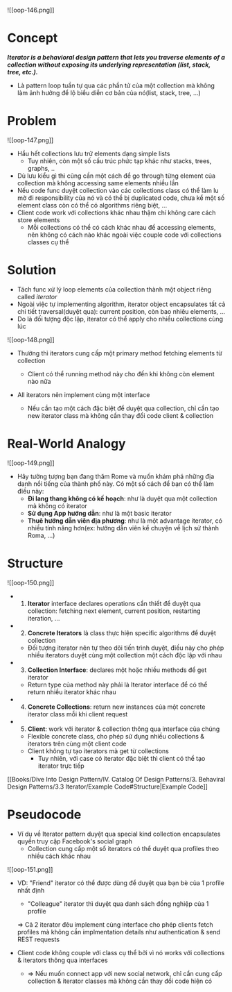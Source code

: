 ![[oop-146.png]]


# Concept

***Iterator is a behavioral design pattern that lets you traverse elements of a collection without exposing its underlying representation (list, stack, tree, etc.).***

- Là pattern loop tuần tự qua các phần tử của một collection mà không làm ảnh hưởng để lộ biểu diễn cơ bản của nó(list, stack, tree, ...) 

# Problem

![[oop-147.png]]

- Hầu hết collections lưu trữ elements dạng simple lists
	- Tuy nhiên, còn một số cấu trúc phức tạp khác như stacks, trees, graphs, ..
- Dù lưu kiểu gì thì cũng cần một cách để go through từng element của collection mà không accessing same elements nhiều lần
- Nếu code func duyệt collection vào các collections class  có thể làm lu mờ đi responsibility của nó và có thể bị duplicated code, chưa kể một số element class còn có thể có algorithms riêng biệt, ...
- Client code work với collections khác nhau thậm chí không care cách store elements
	- Mỗi collections có thể có cách khác nhau để accessing elements, nên không có cách nào khác ngoài việc couple code với collections classes cụ thể


# Solution

- Tách func xử lý loop elements của collection thành một object riêng called *iterator* 
- Ngoài việc tự implementing algorithm, iterator object encapsulates tất cả chi tiết traversal(duyệt qua): current position, còn bao nhiêu elements, ...
- Do là đối tượng độc lập, iterator có thể apply cho nhiều collections cùng lúc 

![[oop-148.png]]

- Thường thì iterators cung cấp một primary method fetching elements từ collection
	- Client có thể running method này cho đến khi không còn element nào nữa

- All iterators nên implement cùng một interface 
	- Nếu cần tạo một cách đặc biệt để duyệt qua collection, chỉ cần tạo new iterator class mà không cần thay đổi code client & collection

# Real-World Analogy

![[oop-149.png]]

- Hãy tưởng tượng bạn đang thăm Rome và muốn khám phá những địa danh nổi tiếng của thành phố này. Có một số cách để bạn có thể làm điều này:
	- **Đi lang thang không có kế hoạch**: như là duyệt qua một collection mà không có iterator
	- **Sử dụng App hướng dẫn**: như là một basic iterator 
	- **Thuê hướng dẫn viên địa phương**: như là một advantage iterator, có nhiều tính năng hơn(ex: hướng dẫn viên kể chuyện về lịch sử thành Roma, ...)
	
# Structure

![[oop-150.png]]

- 1. **Iterator** interface declares operations cần thiết để duyệt qua collection: fetching next element, current position, restarting iteration, ...
- 2. **Concrete Iterators** là class thực hiện specific algorithms để duyệt collection
	- Đối tượng iterator nên tự theo dõi tiến trình duyệt,  điều này cho phép nhiều iterators duyệt cùng một collection một cách độc lập với nhau
- 3. **Collection Interface**: declares một hoặc nhiều methods để get iterator
	- Return type của method này phải là Iterator interface để có thể return nhiều iterator khác nhau
- 4. **Concrete Collections**: return new instances của một concrete iterator class mỗi khi client request
- 5. **Client**: work với iterator & collection thông qua interface của chúng
	- Flexible concrete class, cho phép sử dụng nhiều collections & iterators trên cùng một client code
	- Client không tự tạo iterators mà get từ collections 
		- Tuy nhiên, với case có iterator đặc biệt thì client có thể tạo iterator trực tiếp

[[Books/Dive Into Design Pattern/IV. Catalog Of Design Patterns/3. Behaviral Design Patterns/3.3 Iterator/Example Code#Structure|Example Code]]

# Pseudocode

- Ví dụ về Iterator pattern duyệt qua special kind collection encapsulates quyền truy cập Facebook's social graph 
	- Collection cung cấp một số iterators có thể duyệt qua profiles theo nhiều cách khác nhau

![[oop-151.png]]

- VD: "Friend" iterator có thể được dùng để duyệt qua bạn bè của 1 profile nhất định
	- "Colleague" iterator thì duyệt qua danh sách đồng nghiệp của 1 profile
	
	=> Cả 2 iterator đêu implement cùng interface cho phép clients fetch profiles mà không cần implmentation details như authentication & send REST requests
	
- Client code không couple với class cụ thể bởi vì nó works với collections & iterators thông qua interfaces
	- => Nếu muốn connect app với new social network, chỉ cần cung cấp collection & iterator classes mà không cần thay đổi code hiện có


